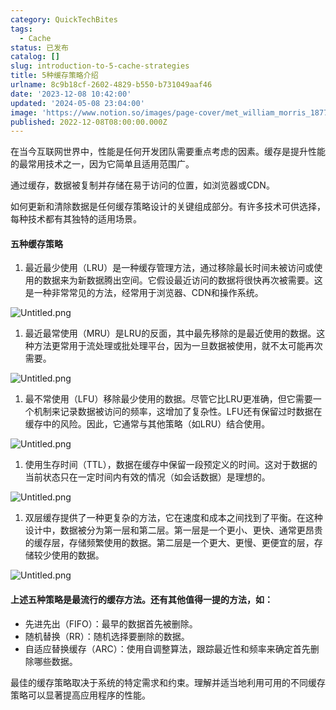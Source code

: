 ```yaml
---
category: QuickTechBites
tags:
  - Cache
status: 已发布
catalog: []
slug: introduction-to-5-cache-strategies
title: 5种缓存策略介绍
urlname: 8c9b18cf-2602-4829-b550-b731049aaf46
date: '2023-12-08 10:42:00'
updated: '2024-05-08 23:04:00'
image: 'https://www.notion.so/images/page-cover/met_william_morris_1877_willow.jpg'
published: 2022-12-08T08:00:00.000Z
---
```


在当今互联网世界中，性能是任何开发团队需要重点考虑的因素。缓存是提升性能的最常用技术之一，因为它简单且适用范围广。


通过缓存，数据被复制并存储在易于访问的位置，如浏览器或CDN。


如何更新和清除数据是任何缓存策略设计的关键组成部分。有许多技术可供选择，每种技术都有其独特的适用场景。


#### 五种缓存策略

1. 最近最少使用（LRU）是一种缓存管理方法，通过移除最长时间未被访问或使用的数据来为新数据腾出空间。它假设最近访问的数据将很快再次被需要。这是一种非常常见的方法，经常用于浏览器、CDN和操作系统。

![Untitled.png](https://prod-files-secure.s3.us-west-2.amazonaws.com/5d24fe63-e567-4804-86f9-9fdc62e13082/74494354-3dc7-4fc2-be3e-7e15913b3f24/Untitled.png?X-Amz-Algorithm=AWS4-HMAC-SHA256&X-Amz-Content-Sha256=UNSIGNED-PAYLOAD&X-Amz-Credential=ASIAZI2LB466YA7FOUMI%2F20250407%2Fus-west-2%2Fs3%2Faws4_request&X-Amz-Date=20250407T213636Z&X-Amz-Expires=3600&X-Amz-Security-Token=IQoJb3JpZ2luX2VjEO7%2F%2F%2F%2F%2F%2F%2F%2F%2F%2FwEaCXVzLXdlc3QtMiJHMEUCIAQ%2Bf9eR8IULM2nM0I4kDIW0hSnWgF%2FLdLdHsSfpeTu5AiEA%2BeWXnUjPgvuH5ZMRNL7QEwi7quie5mBcQEY7GuTC0Rwq%2FwMIZhAAGgw2Mzc0MjMxODM4MDUiDMNc7WdDl0%2FNoFelUyrcAx6u56Zz%2BcOUvKOsjV1VmRxCzrvTtKamWb6z%2FWUkQCj1nn%2BZ1yLVuI6mpRUswG%2FfuYpLVsrHr8csErCgCtPo4IiY6eZcaVgwkAQOCmLKMCGNehT5Jb9IINlu89NGzWglI3T%2F6E81QY4zTSGJITgbe6UTOBke2IjMnz7Jrmb2fRIfAqEcGwIuEnvqJLJ5ma0Y%2FvOK2vihH80qx4YBTavKUxsnTJUqsaEOlnHECNyPOhnNbexm%2B3IZBHJXPH%2Fvu7%2FNAKgFuLZAkIItTmjxz%2BQhM1LO0QkqFXbOwgpxbddsQ0BSh6bbvGBgF0qhZUnkL%2BT221hkgIAEW0To%2FDLcpBhKcuOD6zZrlcZgkFV9KoB4Q%2BKrdZmMccpdZi5APsTEg7wjx39H%2FBP6DHEAfwcWpyYG1rzGgSkuvrn%2BLJa1Sg4y390TisHjeDjIyGGgSYCe4GaGZ6els73H4CV7IYigvwYx1aZQy0V7aVzpHFFY3vupp%2BP7ujdUBdj%2FuprTWjR620RvTRAgMJvmhjieh9dLGRLxnUofuiWpIyyHZV0VnqkKJq5XrIE1uHKBjlDJdKUw5QhaFUYziWBocYM%2BRp4NGq%2Fe6bNzak5OjmDUDBS6mbWGOemAJdlMh3tCQbgdewBbMLSC0b8GOqUB15z9kO5v0y%2BnN9IRDg2P5PlVU7%2F6QT%2BmBxA0N6cTAY7n1mNp9%2Fyulx2lCLFTAVCWcejve1w%2F3IvOkF77jIQ7AF3ZdZvyy9%2B7scVMSNziZ4jV6euPeeBXh69xd42XUtwyfUGk5PO7lFBcRK73hMicpwbRDqVJdaH4lfiVBBc5z2KxANxYKl0TMoZdMsahXp9976AGHPRPWQ%2BGAGMs2btsQ9FK83Xs&X-Amz-Signature=bb10af306c676d1cfa17ece5edc5521a22a053b5ef6239b7d8e12ee7b7ebd6c8&X-Amz-SignedHeaders=host&x-id=GetObject)

1. 最近最常使用（MRU）是LRU的反面，其中最先移除的是最近使用的数据。这种方法更常用于流处理或批处理平台，因为一旦数据被使用，就不太可能再次需要。

![Untitled.png](https://prod-files-secure.s3.us-west-2.amazonaws.com/5d24fe63-e567-4804-86f9-9fdc62e13082/9394e615-e149-4cd8-9a1b-e3c39cda8184/Untitled.png?X-Amz-Algorithm=AWS4-HMAC-SHA256&X-Amz-Content-Sha256=UNSIGNED-PAYLOAD&X-Amz-Credential=ASIAZI2LB466YA7FOUMI%2F20250407%2Fus-west-2%2Fs3%2Faws4_request&X-Amz-Date=20250407T213636Z&X-Amz-Expires=3600&X-Amz-Security-Token=IQoJb3JpZ2luX2VjEO7%2F%2F%2F%2F%2F%2F%2F%2F%2F%2FwEaCXVzLXdlc3QtMiJHMEUCIAQ%2Bf9eR8IULM2nM0I4kDIW0hSnWgF%2FLdLdHsSfpeTu5AiEA%2BeWXnUjPgvuH5ZMRNL7QEwi7quie5mBcQEY7GuTC0Rwq%2FwMIZhAAGgw2Mzc0MjMxODM4MDUiDMNc7WdDl0%2FNoFelUyrcAx6u56Zz%2BcOUvKOsjV1VmRxCzrvTtKamWb6z%2FWUkQCj1nn%2BZ1yLVuI6mpRUswG%2FfuYpLVsrHr8csErCgCtPo4IiY6eZcaVgwkAQOCmLKMCGNehT5Jb9IINlu89NGzWglI3T%2F6E81QY4zTSGJITgbe6UTOBke2IjMnz7Jrmb2fRIfAqEcGwIuEnvqJLJ5ma0Y%2FvOK2vihH80qx4YBTavKUxsnTJUqsaEOlnHECNyPOhnNbexm%2B3IZBHJXPH%2Fvu7%2FNAKgFuLZAkIItTmjxz%2BQhM1LO0QkqFXbOwgpxbddsQ0BSh6bbvGBgF0qhZUnkL%2BT221hkgIAEW0To%2FDLcpBhKcuOD6zZrlcZgkFV9KoB4Q%2BKrdZmMccpdZi5APsTEg7wjx39H%2FBP6DHEAfwcWpyYG1rzGgSkuvrn%2BLJa1Sg4y390TisHjeDjIyGGgSYCe4GaGZ6els73H4CV7IYigvwYx1aZQy0V7aVzpHFFY3vupp%2BP7ujdUBdj%2FuprTWjR620RvTRAgMJvmhjieh9dLGRLxnUofuiWpIyyHZV0VnqkKJq5XrIE1uHKBjlDJdKUw5QhaFUYziWBocYM%2BRp4NGq%2Fe6bNzak5OjmDUDBS6mbWGOemAJdlMh3tCQbgdewBbMLSC0b8GOqUB15z9kO5v0y%2BnN9IRDg2P5PlVU7%2F6QT%2BmBxA0N6cTAY7n1mNp9%2Fyulx2lCLFTAVCWcejve1w%2F3IvOkF77jIQ7AF3ZdZvyy9%2B7scVMSNziZ4jV6euPeeBXh69xd42XUtwyfUGk5PO7lFBcRK73hMicpwbRDqVJdaH4lfiVBBc5z2KxANxYKl0TMoZdMsahXp9976AGHPRPWQ%2BGAGMs2btsQ9FK83Xs&X-Amz-Signature=074a7fd60cf2b80ec3cf56b09912f3be72cc0d7c6b9c1028db7e03ccaeb0c7e9&X-Amz-SignedHeaders=host&x-id=GetObject)

1. 最不常使用（LFU）移除最少使用的数据。尽管它比LRU更准确，但它需要一个机制来记录数据被访问的频率，这增加了复杂性。LFU还有保留过时数据在缓存中的风险。因此，它通常与其他策略（如LRU）结合使用。

![Untitled.png](https://prod-files-secure.s3.us-west-2.amazonaws.com/5d24fe63-e567-4804-86f9-9fdc62e13082/ff489bb8-941e-4617-b208-e17020ed7ada/Untitled.png?X-Amz-Algorithm=AWS4-HMAC-SHA256&X-Amz-Content-Sha256=UNSIGNED-PAYLOAD&X-Amz-Credential=ASIAZI2LB466YA7FOUMI%2F20250407%2Fus-west-2%2Fs3%2Faws4_request&X-Amz-Date=20250407T213636Z&X-Amz-Expires=3600&X-Amz-Security-Token=IQoJb3JpZ2luX2VjEO7%2F%2F%2F%2F%2F%2F%2F%2F%2F%2FwEaCXVzLXdlc3QtMiJHMEUCIAQ%2Bf9eR8IULM2nM0I4kDIW0hSnWgF%2FLdLdHsSfpeTu5AiEA%2BeWXnUjPgvuH5ZMRNL7QEwi7quie5mBcQEY7GuTC0Rwq%2FwMIZhAAGgw2Mzc0MjMxODM4MDUiDMNc7WdDl0%2FNoFelUyrcAx6u56Zz%2BcOUvKOsjV1VmRxCzrvTtKamWb6z%2FWUkQCj1nn%2BZ1yLVuI6mpRUswG%2FfuYpLVsrHr8csErCgCtPo4IiY6eZcaVgwkAQOCmLKMCGNehT5Jb9IINlu89NGzWglI3T%2F6E81QY4zTSGJITgbe6UTOBke2IjMnz7Jrmb2fRIfAqEcGwIuEnvqJLJ5ma0Y%2FvOK2vihH80qx4YBTavKUxsnTJUqsaEOlnHECNyPOhnNbexm%2B3IZBHJXPH%2Fvu7%2FNAKgFuLZAkIItTmjxz%2BQhM1LO0QkqFXbOwgpxbddsQ0BSh6bbvGBgF0qhZUnkL%2BT221hkgIAEW0To%2FDLcpBhKcuOD6zZrlcZgkFV9KoB4Q%2BKrdZmMccpdZi5APsTEg7wjx39H%2FBP6DHEAfwcWpyYG1rzGgSkuvrn%2BLJa1Sg4y390TisHjeDjIyGGgSYCe4GaGZ6els73H4CV7IYigvwYx1aZQy0V7aVzpHFFY3vupp%2BP7ujdUBdj%2FuprTWjR620RvTRAgMJvmhjieh9dLGRLxnUofuiWpIyyHZV0VnqkKJq5XrIE1uHKBjlDJdKUw5QhaFUYziWBocYM%2BRp4NGq%2Fe6bNzak5OjmDUDBS6mbWGOemAJdlMh3tCQbgdewBbMLSC0b8GOqUB15z9kO5v0y%2BnN9IRDg2P5PlVU7%2F6QT%2BmBxA0N6cTAY7n1mNp9%2Fyulx2lCLFTAVCWcejve1w%2F3IvOkF77jIQ7AF3ZdZvyy9%2B7scVMSNziZ4jV6euPeeBXh69xd42XUtwyfUGk5PO7lFBcRK73hMicpwbRDqVJdaH4lfiVBBc5z2KxANxYKl0TMoZdMsahXp9976AGHPRPWQ%2BGAGMs2btsQ9FK83Xs&X-Amz-Signature=74ec9b6ab584a2846fead6febfdaec4881d5e978eca029fc145ffb1cfd366795&X-Amz-SignedHeaders=host&x-id=GetObject)

1. 使用生存时间（TTL），数据在缓存中保留一段预定义的时间。这对于数据的当前状态只在一定时间内有效的情况（如会话数据）是理想的。

![Untitled.png](https://prod-files-secure.s3.us-west-2.amazonaws.com/5d24fe63-e567-4804-86f9-9fdc62e13082/480ed8d3-f3c7-4a40-a9c6-4ca2e915c139/Untitled.png?X-Amz-Algorithm=AWS4-HMAC-SHA256&X-Amz-Content-Sha256=UNSIGNED-PAYLOAD&X-Amz-Credential=ASIAZI2LB466YA7FOUMI%2F20250407%2Fus-west-2%2Fs3%2Faws4_request&X-Amz-Date=20250407T213636Z&X-Amz-Expires=3600&X-Amz-Security-Token=IQoJb3JpZ2luX2VjEO7%2F%2F%2F%2F%2F%2F%2F%2F%2F%2FwEaCXVzLXdlc3QtMiJHMEUCIAQ%2Bf9eR8IULM2nM0I4kDIW0hSnWgF%2FLdLdHsSfpeTu5AiEA%2BeWXnUjPgvuH5ZMRNL7QEwi7quie5mBcQEY7GuTC0Rwq%2FwMIZhAAGgw2Mzc0MjMxODM4MDUiDMNc7WdDl0%2FNoFelUyrcAx6u56Zz%2BcOUvKOsjV1VmRxCzrvTtKamWb6z%2FWUkQCj1nn%2BZ1yLVuI6mpRUswG%2FfuYpLVsrHr8csErCgCtPo4IiY6eZcaVgwkAQOCmLKMCGNehT5Jb9IINlu89NGzWglI3T%2F6E81QY4zTSGJITgbe6UTOBke2IjMnz7Jrmb2fRIfAqEcGwIuEnvqJLJ5ma0Y%2FvOK2vihH80qx4YBTavKUxsnTJUqsaEOlnHECNyPOhnNbexm%2B3IZBHJXPH%2Fvu7%2FNAKgFuLZAkIItTmjxz%2BQhM1LO0QkqFXbOwgpxbddsQ0BSh6bbvGBgF0qhZUnkL%2BT221hkgIAEW0To%2FDLcpBhKcuOD6zZrlcZgkFV9KoB4Q%2BKrdZmMccpdZi5APsTEg7wjx39H%2FBP6DHEAfwcWpyYG1rzGgSkuvrn%2BLJa1Sg4y390TisHjeDjIyGGgSYCe4GaGZ6els73H4CV7IYigvwYx1aZQy0V7aVzpHFFY3vupp%2BP7ujdUBdj%2FuprTWjR620RvTRAgMJvmhjieh9dLGRLxnUofuiWpIyyHZV0VnqkKJq5XrIE1uHKBjlDJdKUw5QhaFUYziWBocYM%2BRp4NGq%2Fe6bNzak5OjmDUDBS6mbWGOemAJdlMh3tCQbgdewBbMLSC0b8GOqUB15z9kO5v0y%2BnN9IRDg2P5PlVU7%2F6QT%2BmBxA0N6cTAY7n1mNp9%2Fyulx2lCLFTAVCWcejve1w%2F3IvOkF77jIQ7AF3ZdZvyy9%2B7scVMSNziZ4jV6euPeeBXh69xd42XUtwyfUGk5PO7lFBcRK73hMicpwbRDqVJdaH4lfiVBBc5z2KxANxYKl0TMoZdMsahXp9976AGHPRPWQ%2BGAGMs2btsQ9FK83Xs&X-Amz-Signature=bf78f08484daeeba0f2cd6b36d4d9d657bd79c6cc114e29114f7f609e7cfcfc5&X-Amz-SignedHeaders=host&x-id=GetObject)

1. 双层缓存提供了一种更复杂的方法，它在速度和成本之间找到了平衡。在这种设计中，数据被分为第一层和第二层。第一层是一个更小、更快、通常更昂贵的缓存层，存储频繁使用的数据。第二层是一个更大、更慢、更便宜的层，存储较少使用的数据。

![Untitled.png](https://prod-files-secure.s3.us-west-2.amazonaws.com/5d24fe63-e567-4804-86f9-9fdc62e13082/35e68090-275d-4707-9e9a-ce86f000e9eb/Untitled.png?X-Amz-Algorithm=AWS4-HMAC-SHA256&X-Amz-Content-Sha256=UNSIGNED-PAYLOAD&X-Amz-Credential=ASIAZI2LB466YA7FOUMI%2F20250407%2Fus-west-2%2Fs3%2Faws4_request&X-Amz-Date=20250407T213636Z&X-Amz-Expires=3600&X-Amz-Security-Token=IQoJb3JpZ2luX2VjEO7%2F%2F%2F%2F%2F%2F%2F%2F%2F%2FwEaCXVzLXdlc3QtMiJHMEUCIAQ%2Bf9eR8IULM2nM0I4kDIW0hSnWgF%2FLdLdHsSfpeTu5AiEA%2BeWXnUjPgvuH5ZMRNL7QEwi7quie5mBcQEY7GuTC0Rwq%2FwMIZhAAGgw2Mzc0MjMxODM4MDUiDMNc7WdDl0%2FNoFelUyrcAx6u56Zz%2BcOUvKOsjV1VmRxCzrvTtKamWb6z%2FWUkQCj1nn%2BZ1yLVuI6mpRUswG%2FfuYpLVsrHr8csErCgCtPo4IiY6eZcaVgwkAQOCmLKMCGNehT5Jb9IINlu89NGzWglI3T%2F6E81QY4zTSGJITgbe6UTOBke2IjMnz7Jrmb2fRIfAqEcGwIuEnvqJLJ5ma0Y%2FvOK2vihH80qx4YBTavKUxsnTJUqsaEOlnHECNyPOhnNbexm%2B3IZBHJXPH%2Fvu7%2FNAKgFuLZAkIItTmjxz%2BQhM1LO0QkqFXbOwgpxbddsQ0BSh6bbvGBgF0qhZUnkL%2BT221hkgIAEW0To%2FDLcpBhKcuOD6zZrlcZgkFV9KoB4Q%2BKrdZmMccpdZi5APsTEg7wjx39H%2FBP6DHEAfwcWpyYG1rzGgSkuvrn%2BLJa1Sg4y390TisHjeDjIyGGgSYCe4GaGZ6els73H4CV7IYigvwYx1aZQy0V7aVzpHFFY3vupp%2BP7ujdUBdj%2FuprTWjR620RvTRAgMJvmhjieh9dLGRLxnUofuiWpIyyHZV0VnqkKJq5XrIE1uHKBjlDJdKUw5QhaFUYziWBocYM%2BRp4NGq%2Fe6bNzak5OjmDUDBS6mbWGOemAJdlMh3tCQbgdewBbMLSC0b8GOqUB15z9kO5v0y%2BnN9IRDg2P5PlVU7%2F6QT%2BmBxA0N6cTAY7n1mNp9%2Fyulx2lCLFTAVCWcejve1w%2F3IvOkF77jIQ7AF3ZdZvyy9%2B7scVMSNziZ4jV6euPeeBXh69xd42XUtwyfUGk5PO7lFBcRK73hMicpwbRDqVJdaH4lfiVBBc5z2KxANxYKl0TMoZdMsahXp9976AGHPRPWQ%2BGAGMs2btsQ9FK83Xs&X-Amz-Signature=f859cbb4c19906b6ec5530aae00ce787cea4d83c093d43c7ec97a344113bb70e&X-Amz-SignedHeaders=host&x-id=GetObject)


#### 上述五种策略是最流行的缓存方法。还有其他值得一提的方法，如：

- 先进先出（FIFO）：最早的数据首先被删除。
- 随机替换（RR）：随机选择要删除的数据。
- 自适应替换缓存（ARC）：使用自调整算法，跟踪最近性和频率来确定首先删除哪些数据。

最佳的缓存策略取决于系统的特定需求和约束。理解并适当地利用可用的不同缓存策略可以显著提高应用程序的性能。

